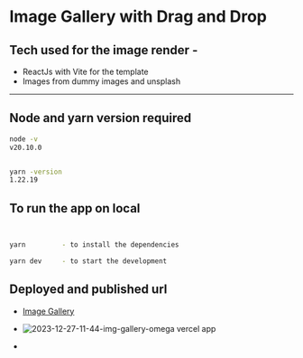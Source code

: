 # Image Gallery with Drag and Drop



## Tech used for the image render -
- ReactJs with Vite for the template
- Images from dummy images and unsplash
---

## Node and yarn version required

```bash
node -v
v20.10.0


yarn -version
1.22.19
```

## To run the app on local

```bash


yarn         - to install the dependencies

yarn dev     - to start the development
```

## Deployed and published url

- [Image Gallery](https://img-gallery-omega.vercel.app/)

- ![2023-12-27-11-44-img-gallery-omega vercel app](https://github.com/vd89/img-gallery/assets/34570078/06401c83-e730-4183-80a8-814a26ecbc8b)

- 
